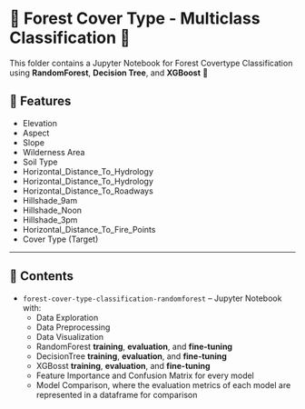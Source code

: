 # 🌳 Forest Cover Type - Multiclass Classification 🌳

This folder contains a Jupyter Notebook for Forest Covertype Classification using **RandomForest**, **Decision Tree**, and **XGBoost** 🔎

## 🧩 Features
- Elevation  
- Aspect
- Slope  
- Wilderness Area
- Soil Type
- Horizontal_Distance_To_Hydrology
- Horizontal_Distance_To_Hydrology
- Horizontal_Distance_To_Roadways
- Hillshade_9am
- Hillshade_Noon
- Hillshade_3pm
- Horizontal_Distance_To_Fire_Points
- Cover Type (Target)

---

## 📓 Contents
- `forest-cover-type-classification-randomforest` – Jupyter Notebook with:
  - Data Exploration  
  - Data Preprocessing  
  - Data Visualization 
  - RandomForest **training**, **evaluation**, and **fine-tuning**
  - DecisionTree **training**, **evaluation**, and **fine-tuning**
  - XGBosst **training**, **evaluation**, and **fine-tuning**
  - Feature Importance and Confusion Matrix for every model
  - Model Comparison, where the evaluation metrics of each model are represented in a dataframe for comparison 


